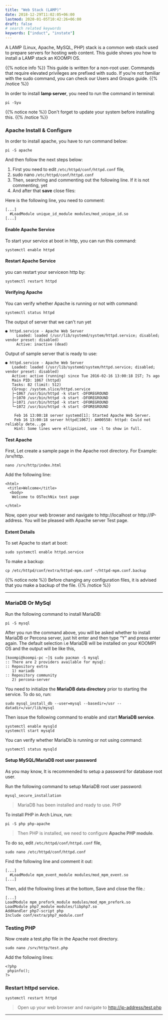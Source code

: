 ```yaml
---
title: "Web Stack (LAMP)"
date: 2018-12-29T11:02:05+06:00
lastmod: 2020-01-05T10:42:26+06:00
draft: false
# search related keywords
keywords: ["induct", "instate"]
---
```

A LAMP (Linux, Apache, MySQL, PHP) stack is a common web stack used to prepare servers for hosting web content. This guide shows you how to install a LAMP stack an KOOMPI OS.

{{% notice info %}}
  This guide is written for a non-root user. Commands that require elevated privileges are prefixed with sudo. If you’re not familiar with the sudo command, you can check our Users and Groups guide.
{{% /notice %}}

In order to install **lamp server**, you need to run the command in terminal:
```
pi -Syu
```
{{% notice note %}}
  Don't forget to update your system before installing this.
{{% /notice %}}


### Apache Install & Configure

In order to install apache, you have to run command below:
```
pi -S apache
```

And then follow the next steps below:

1. First you need to edit `/etc/httpd/conf/httpd.conf` file,
1. sudo nano `/etc/httpd/conf/httpd.conf`
1. Then, searchring and commenting out the following line. If it is not commenting, yet 
1. And after that **save** close files:

Here is the following line, you need to comment:
```
[...]
  #LoadModule unique_id_module modules/mod_unique_id.so
[...]
```
#### Enable Apache Service 
To start your service at boot in http, you can run this command:
```
systemctl enable httpd
```
#### Restart Apache Service
you can restart your serviceon http by:
```
systemctl restart httpd
```
#### Verifying Apache
You can verify whether Apache is running or not with command:
```
systemctl status httpd
```
The output of server that we can't run yet
```
● httpd.service - Apache Web Server
     Loaded: loaded (/usr/lib/systemd/system/httpd.service; disabled; vendor preset: disabled)
     Active: inactive (dead)
```     
Output of sample server that is ready to use:
```
● httpd.service - Apache Web Server
   Loaded: loaded (/usr/lib/systemd/system/httpd.service; disabled; vendor preset: disabled)
   Active: active (running) since Tue 2016-02-16 13:00:18 IST; 7s ago
   Main PID: 1067 (httpd)
   Tasks: 82 (limit: 512)
   CGroup: /system.slice/httpd.service
   ├─1067 /usr/bin/httpd -k start -DFOREGROUND
   ├─1070 /usr/bin/httpd -k start -DFOREGROUND
   ├─1071 /usr/bin/httpd -k start -DFOREGROUND
   └─1072 /usr/bin/httpd -k start -DFOREGROUND

    Feb 16 13:00:18 server systemd[1]: Started Apache Web Server.
    Feb 16 13:00:18 server httpd[1067]: AH00558: httpd: Could not reliably dete...ge
    Hint: Some lines were ellipsized, use -l to show in full.
```
#### Test Apache

First, Let create a sample page in the Apache root directory.
For Example: /srv/http.
```
nano /srv/http/index.html
```
Add the following line:
```
<html>
 <title>Welcome</title>
  <body>
   Welcome to OSTechNix test page

</html>
```
Now, open your web browser and navigate to http://localhost or http://IP-address. You will be pleased with Apache server Test page.
#### Extent Details

To set Apache to start at boot:
```
sudo systemctl enable httpd.service
```

To make a backup:
```
cp /etc/httpd/conf/extra/httpd-mpm.conf ~/httpd-mpm.conf.backup
```
{{% notice note %}}
Before changing any configuration files, it is advised that you make a backup of the file.
{{% /notice %}}

---
### MariaDB Or MySql

Run the following command to install MariaDB:
```
pi -S mysql
```
After you run the command above, you will be asked whether to install MariaDB or Percona server, just hit enter and then type “Y” and press enter again. The default selection i.e MariaDB will be installed on your KOOMPI OS and the output will be like this,
```
[koompi@koompi-pc ~]$ sudo pacman -S mysql
:: There are 2 providers available for mysql:
:: Repository extra
   1) mariadb
:: Repository community
   2) percona-server
```
You need to initialize the **MariaDB data directory** prior to starting the service. To do so, run:
```
sudo mysql_install_db --user=mysql --basedir=/usr --datadir=/var/lib/mysql
```
Then issue the following command to enable and start **MariaDB service**.
```
systemctl enable mysqld
systemctl start mysqld
```
You can verify whether MariaDb is running or not using command:
```
systemctl status mysqld
```
#### Setup MySQL/MariaDB root user password

As you may know, It is recommended to setup a password for database root user.

Run the following command to setup MariaDB root user password:
```
mysql_secure_installation
```
> MariaDB has been installed and ready to use.
PHP

To install PHP in Arch Linux, run:
```
pi -S php php-apache
```
> Then PHP is installed, we need to configure **Apache PHP module**.

To do so, edit `/etc/httpd/conf/httpd.conf` file,
````
sudo nano /etc/httpd/conf/httpd.conf
````
Find the following line and comment it out:
```
[...]
  #LoadModule mpm_event_module modules/mod_mpm_event.so
[...]
```
Then, add the following lines at the bottom, Save and close the file.:
```
[...]
LoadModule mpm_prefork_module modules/mod_mpm_prefork.so
LoadModule php7_module modules/libphp7.so
AddHandler php7-script php
Include conf/extra/php7_module.conf
```
### Testing PHP

Now create a test.php file in the Apache root directory.
```
sudo nano /srv/http/test.php
```
Add the following lines:

```
<?php
 phpinfo();
?>
```
### Restart httpd service.
```
systemctl restart httpd
```
> Open up your web browser and navigate to [http://ip-address/test.php](#)

---